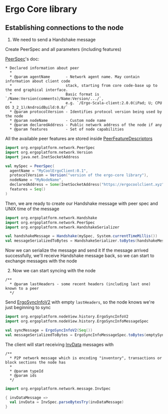 # Ergo Core library

## Establishing connections to the node

1. We need to send a Handshake message 

Create PeerSpec and all parameters (including features)

[PeerSpec](src/main/scala/org/ergoplatform/settings/PeerFeatureDescriptors.scala)'s doc:
```
* Declared information about peer
  *
  * @param agentName       - Network agent name. May contain information about client code
  *                        stack, starting from core code-base up to the end graphical interface.
  *                        Basic format is `/Name:Version(comments)/Name:Version/.../`,
  *                        e.g. `/Ergo-Scala-client:2.0.0(iPad; U; CPU OS 3_2_1)/AndroidBuild:0.8/`
  * @param protocolVersion - Identifies protocol version being used by the node
  * @param nodeName        - Custom node name
  * @param declaredAddress - Public network address of the node if any
  * @param features        - Set of node capabilities
```

All the available peer features are stored inside [PeerFeatureDescriptors](src/main/scala/org/ergoplatform/settings/PeerFeatureDescriptors.scala)


```scala
import org.ergoplatform.network.PeerSpec
import org.ergoplatform.network.Version
import java.net.InetSocketAddress

val mySpec = PeerSpec(
  agentName = "MyCoolErgoClient:0.1",
  protocolVersion = Version("version of the ergo-core library"),
  nodeName = "MyNodeName",
  declaredAddress = Some(InetSocketAddress("https://ergocoolclient.xyz", "5016")),
  features = Seq()
)
```

Then, we are ready to create our Handshake message with peer spec and UNIX time of the message
```scala
import org.ergoplatform.network.Handshake
import org.ergoplatform.network.PeerSpec
import org.ergoplatform.network.HandshakeSerializer

val handshakeMessage = Handshake(mySpec, System.currentTimeMillis())
val messageSerializedToBytes = HandshakeSerializer.toBytes(handshakeMessage)
```
Now we can serialize the message and send it
If the message arrived successfully, we'll receive Handshake message back, so we can start to exchange messages with the node

2. Now we can start syncing with the node

```
/**
  * @param lastHeaders - some recent headers (including last one) known to a peer
  */
```
Send [ErgoSyncInfoV2](src/main/scala/org/ergoplatform/nodeView/history/ErgoSyncInfo.scala) with empty `lastHeaders`, so the node knows we're just beginning to sync
```scala
import org.ergoplatform.nodeView.history.ErgoSyncInfoV2
import org.ergoplatform.nodeView.history.ErgoSyncInfoMessageSpec

val syncMessage = ErgoSyncInfoV2(Seq())
val messageSerializedToBytes = ErgoSyncInfoMessageSpec.toBytes(emptySync)
```
The client will start receiving [InvData](src/main/scala/org/ergoplatform/network/message/InvData.scala) messages with 
```
/**
  * P2P network message which is encoding "inventory", transactions or block sections the node has
  *
  * @param typeId
  * @param ids
  */
```
```scala
import org.ergoplatform.network.message.InvSpec

{ invDataMessage =>
  val invData = InvSpec.parseBytesTry(invDataMessage)
}
```
